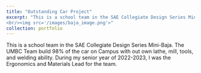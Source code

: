 ```yaml
---
title: "Outstanding Car Project"
excerpt: "This is a school team in the SAE Collegiate Design Series Mini-Baja.  The UMBC Team build 98% of the car on Campus with out own lathe, mill, tools, and welding ability.  During my senior year of 2022-2023, I was the Ergonomics and Materials Lead for the team.  
<br/><img src='/images/baja_image.png'>"
collection: portfolio
---
```


This is a school team in the SAE Collegiate Design Series Mini-Baja.  The UMBC Team build 98% of the car on Campus with out own lathe, mill, tools, and welding ability.  During my senior year of 2022-2023, I was the Ergonomics and Materials Lead for the team.  
